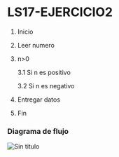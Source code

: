 # LS17-EJERCICIO2

1. Inicio
2. Leer numero
3. n>0

	3.1 Si n es positivo
	
	3.2 Si n es negativo
	
4. Entregar datos
5. Fin 

### Diagrama de flujo

![Sin titulo](http://i67.tinypic.com/zwywlg.jpg)
